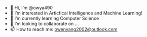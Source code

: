 - 👋 Hi, I’m @owya490
- 👀 I’m interested in Articfical Intelligence and Machine Learning!
- 🌱 I’m currently learning Computer Science
- 💞️ I’m looking to collaborate on ...
- 📫 How to reach me: owenyang2002@outlook.com

<!---
owya490/owya490 is a ✨ special ✨ repository because its `README.md` (this file) appears on your GitHub profile.
You can click the Preview link to take a look at your changes.
--->
